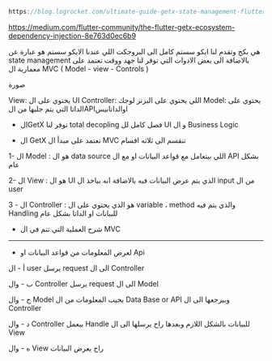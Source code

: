 ```dart
https://blog.logrocket.com/ultimate-guide-getx-state-management-flutter/
```
https://medium.com/flutter-community/the-flutter-getx-ecosystem-dependency-injection-8e763d0ec6b9

هي بكج وتقدم لنا ايكو سستم كامل الى البروجكت اللي عندنا
الايكو سستم هو عبارة عن state management بالاضافة الى بعض الادوات التي توفر لنا جهد ووقت
تعتمد على معمارية ال MVC ( Model - view - Controls )



صورة


View: يحتوي على ال UI
Controller: اللي يحتوي على البزنز لوجك
Model: يحتوي على الداتا التي يتم جلبها من الAPIاوالداتابيس






- الGetX توفر لنا total decopling فصل كامل لل UI و ال Business Logic 

- ال GetX تعتمد على مبدأ ال MVC
تنقسم الى ثلاثه اقسام

1- ال Model : هو ال data source اللي بيتعامل مع قواعد البيانات او مع ال API بشكل عام

2- ال View : هو ال UI الذي يتم عرض البيانات فيه بالاضافة انه بياخذ ال input من ال user

3 - ال Controller : هو الذي يحتوي على ال variable ، method والذي يتم فيه Handling للبيانات او الداتا بشكل عام 


- شرح العملية التي تتم في ال MVC 
------------------------------------------------------

+ لعرض المعلومات من قواعد البيانات او Api

أ - ال user يرسل request الى ال Controller

ب - وال Controller يرسل request الى ال Model

ج - وال Model يجيب المعلومات من ال Data Base or API وبيرجعها الى ال Controller

د - وال Controller بيعمل Handle للبيانات بالشكل اللازم وبعدها راح يرسلها الى ال View

ه - وال View راح يعرض البيانات

